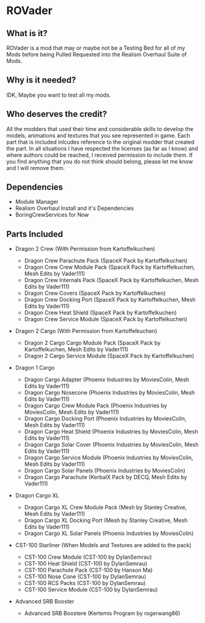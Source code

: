 # ROVader

## What is it?

ROVader is a mod that may or maybe not be a Testing Bed for all of my Mods before being Pulled Requested into the Realism Overhaul Suite of Mods.

## Why is it needed?

IDK, Maybe you want to test all my mods.

## Who deserves the credit?

All the modders that used their time and considerable skills to develop the models, animations and textures that you see represented in game. Each part that is included inlcudes reference to the original modder that created the part. In all situations I have respected the licenses (as far as I know) and where authors could be reached, I received permission to include them. If you find anything that you do not think should belong, please let me know and I will remove them.

## Dependencies

* Module Manager
* Realism Overhaul Install and it's Dependencies
* BoringCrewServices for Now

## Parts Included

* Dragon 2 Crew (With Permission from Kartoffelkuchen)
  * Dragon Crew Parachute Pack (SpaceX Pack by Kartoffelkuchen)
  * Dragon Crew Crew Module Pack (SpaceX Pack by Kartoffelkuchen, Mesh Edits by Vader111)
  * Dragon Crew Internals Pack (SpaceX Pack by Kartoffelkuchen, Mesh Edits by Vader111)
  * Dragon Crew Covers (SpaceX Pack by Kartoffelkuchen)
  * Dragon Crew Docking Port (SpaceX Pack by Kartoffelkuchen, Mesh Edits by Vader111)
  * Dragon Crew Heat Shield (SpaceX Pack by Kartoffelkuchen)
  * Dragon Crew Service Module (SpaceX Pack by Kartoffelkuchen)

* Dragon 2 Cargo (With Permission from Kartoffelkuchen)
  * Dragon 2 Cargo Cargo Module Pack (SpaceX Pack by Kartoffelkuchen, Mesh Edits by Vader111)
  * Dragon 2 Cargo Service Module (SpaceX Pack by Kartoffelkuchen)

* Dragon 1 Cargo
  * Dragon Cargo Adapter (Phoenix Industries by MoviesColin, Mesh Edits by Vader111)
  * Dragon Cargo Nosecone (Phoenix Industries by MoviesColin, Mesh Edits by Vader111)
  * Dragon Cargo Crew Module Pack (Phoenix Industries by MoviesColin, Mesh Edits by Vader111)
  * Dragon Cargo Docking Port (Phoenix Industries by MoviesColin, Mesh Edits by Vader111)
  * Dragon Cargo Heat Shield (Phoenix Industries by MoviesColin, Mesh Edits by Vader111)
  * Dragon Cargo Solar Cover (Phoenix Industries by MoviesColin, Mesh Edits by Vader111)
  * Dragon Cargo Service Module (Phoenix Industries by MoviesColin, Mesh Edits by Vader111)
  * Dragon Cargo Solar Panels (Phoenix Industries by MoviesColin)
  * Dragon Cargo Parachute (KerbalX Pack by DECQ, Mesh Edits by Vader111)

* Dragon Cargo XL
  * Dragon Cargo XL Crew Module Pack (Mesh by Stanley Creative, Mesh Edits by Vader111)
  * Dragon Cargo XL Docking Port (Mesh by Stanley Creative, Mesh Edits by Vader111)
  * Dragon Cargo XL Solar Panels (Phoenix Industries by MoviesColin)

* CST-100 Starliner (When Models and Textures are added to the pack)
  * CST-100 Crew Module (CST-100 by DylanSemrau)
  * CST-100 Heat Shield (CST-100 by DylanSemrau)
  * CST-100 Parachute Pack (CST-100 by Hanson Ma)
  * CST-100 Nose Cone (CST-100 by DylanSemrau)
  * CST-100 RCS Packs (CST-100 by DylanSemrau)
  * CST-100 Service Module (CST-100 by DylanSemrau)

* Advanced SRB Booster
  * Advanced SRB Boostere (Kertemis Program by rogerwang86)
